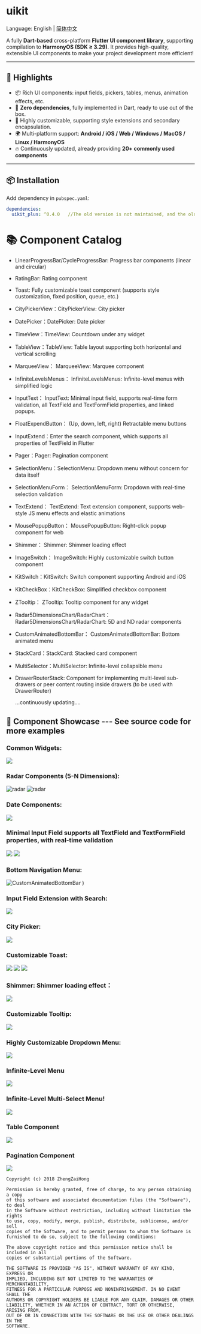 # uikit

Language: English | [简体中文](README-ZH.md)


A fully **Dart-based** cross-platform **Flutter UI component library**, supporting compilation to **HarmonyOS (SDK ≥ 3.29)**. It provides high-quality, extensible UI components to make your project development more efficient!

---

## 🌟 Highlights
- 📦 Rich UI components: input fields, pickers, tables, menus, animation effects, etc.
- 🔗 **Zero dependencies**, fully implemented in Dart, ready to use out of the box.
- 🎨 Highly customizable, supporting style extensions and secondary encapsulation.
- 🌍 Multi-platform support: **Android / iOS / Web / Windows / MacOS / Linux / HarmonyOS**
- 🔥 Continuously updated, already providing **20+ commonly used components**

---

## 📦 Installation
Add dependency in `pubspec.yaml`:
```yaml
dependencies:
  uikit_plus: ^0.4.0   //The old version is not maintained, and the old version last relies on the address： flutter_uikit_forzzh:0.3.1
```


# 📚 Component Catalog

- LinearProgressBar/CycleProgressBar: Progress bar components (linear and circular)
- RatingBar: Rating component
- Toast: Fully customizable toast component (supports style customization, fixed position, queue, etc.)
- CityPickerView：CityPickerView: City picker
- DatePicker：DatePicker: Date picker
- TimeView：TimeView: Countdown under any widget
- TableView：TableView: Table layout supporting both horizontal and vertical scrolling
- MarqueeView： MarqueeView: Marquee component
- InfiniteLevelsMenus： InfiniteLevelsMenus: Infinite-level menus with simplified logic
- InputText： InputText: Minimal input field, supports real-time form validation, all TextField and TextFormField properties, and linked popups.
- FloatExpendButton： (Up, down, left, right) Retractable menu buttons
- InputExtend：Enter the search component, which supports all properties of TextField in Flutter
- Pager：Pager: Pagination component
- SelectionMenu：SelectionMenu: Dropdown menu without concern for data itself
- SelectionMenuForm： SelectionMenuForm: Dropdown with real-time selection validation
- TextExtend： TextExtend: Text extension component, supports web-style JS menu effects and elastic animations
- MousePopupButton： MousePopupButton: Right-click popup component for web
- Shimmer： Shimmer: Shimmer loading effect
- ImageSwitch： ImageSwitch: Highly customizable switch button component
- KitSwitch：KitSwitch: Switch component supporting Android and iOS
- KitCheckBox：KitCheckBox: Simplified checkbox component
- ZTooltip： ZTooltip: Tooltip component for any widget
- Radar5DimensionsChart/RadarChart：Radar5DimensionsChart/RadarChart: 5D and ND radar components
- CustomAnimatedBottomBar： CustomAnimatedBottomBar: Bottom animated menu
- StackCard：StackCard: Stacked card component
- MultiSelector：MultiSelector: Infinite-level collapsible menu
- DrawerRouterStack: Component for implementing multi-level sub-drawers or peer content routing inside drawers (to be used with DrawerRouter)

  ...continuously updating....



## 🎨 Component Showcase --- See source code for more examples


### Common Widgets:
![](https://github.com/zhengzaihong/uikit/blob/master/images/widgets1.gif)

### Radar Components (5-N Dimensions):
![radar](https://github.com/zhengzaihong/uikit/blob/master/images/radar-n.png )
![radar](https://github.com/zhengzaihong/uikit/blob/master/images/radar-n2.png)


### Date Components:
![](https://github.com/zhengzaihong/uikit/blob/master/images/date_picker.gif)


### Minimal Input Field supports all TextField and TextFormField properties, with real-time validation
![](https://github.com/zhengzaihong/uikit/blob/master/images/input_text.gif)
![](https://github.com/zhengzaihong/uikit/blob/master/images/input_text_pop.gif)


### Bottom Navigation Menu:
![CustomAnimatedBottomBar](https://github.com/zhengzaihong/uikit/blob/master/images/bottom_bar.gif) )

### Input Field Extension with Search:

![](https://github.com/zhengzaihong/uikit/blob/master/images/inputextentd.gif)

### City Picker:
![](https://github.com/zhengzaihong/uikit/blob/master/images/citypicker.gif)


### Customizable Toast:
![](https://github.com/zhengzaihong/uikit/blob/master/images/toast.gif)
![](https://github.com/zhengzaihong/uikit/blob/master/images/toast_point.png)
![](https://github.com/zhengzaihong/uikit/blob/master/images/toast_queue.gif)

### Shimmer: Shimmer loading effect：
![](https://github.com/zhengzaihong/uikit/blob/master/images/shimmer1.gif)



### Customizable Tooltip:
![](https://github.com/zhengzaihong/uikit/blob/master/images/ztooltip.gif)


### Highly Customizable Dropdown Menu:
![](https://github.com/zhengzaihong/uikit/blob/master/images/SelectionMenu2.jpg)

### Infinite-Level Menu
![](https://github.com/zhengzaihong/uikit/blob/master/images/one_expand.gif)
### Infinite-Level Multi-Select Menu!
![](https://github.com/zhengzaihong/uikit/blob/master/images/selector.png)

### Table Component
![](https://github.com/zhengzaihong/uikit/blob/master/images/table_scroller.gif)

### Pagination Component
![](https://github.com/zhengzaihong/uikit/blob/master/images/pager_image.png)



    Copyright (c) 2018 ZhengZaiHong
    
    Permission is hereby granted, free of charge, to any person obtaining a copy
    of this software and associated documentation files (the "Software"), to deal
    in the Software without restriction, including without limitation the rights
    to use, copy, modify, merge, publish, distribute, sublicense, and/or sell
    copies of the Software, and to permit persons to whom the Software is
    furnished to do so, subject to the following conditions:
    
    The above copyright notice and this permission notice shall be included in all
    copies or substantial portions of the Software.
    
    THE SOFTWARE IS PROVIDED "AS IS", WITHOUT WARRANTY OF ANY KIND, EXPRESS OR
    IMPLIED, INCLUDING BUT NOT LIMITED TO THE WARRANTIES OF MERCHANTABILITY,
    FITNESS FOR A PARTICULAR PURPOSE AND NONINFRINGEMENT. IN NO EVENT SHALL THE
    AUTHORS OR COPYRIGHT HOLDERS BE LIABLE FOR ANY CLAIM, DAMAGES OR OTHER
    LIABILITY, WHETHER IN AN ACTION OF CONTRACT, TORT OR OTHERWISE, ARISING FROM,
    OUT OF OR IN CONNECTION WITH THE SOFTWARE OR THE USE OR OTHER DEALINGS IN THE
    SOFTWARE.